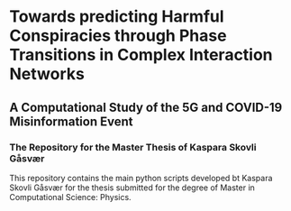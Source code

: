 
# Towards predicting Harmful Conspiracies through Phase Transitions in Complex Interaction Networks
## A Computational Study of the 5G and COVID-19 Misinformation Event 
### The Repository for the Master Thesis of Kaspara Skovli Gåsvær 

This repository contains the main python scripts developed bt Kaspara Skovli Gåsvær for the thesis submitted for the degree of
Master in Computational Science: Physics.
